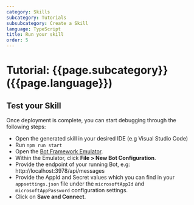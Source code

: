 ```yaml
---
category: Skills
subcategory: Tutorials
subsubcategory: Create a Skill
language: TypeScript
title: Run your skill
order: 5
---
```


# Tutorial: {{page.subcategory}} ({{page.language}})

## Test your Skill

Once deployment is complete, you can start debugging through the following steps:

- Open the generated skill in your desired IDE (e.g Visual Studio Code)
- Run `npm run start` 
- Open the [Bot Framework Emulator](https://github.com/Microsoft/BotFramework-Emulator).
- Within the Emulator, click **File > New Bot Configuration**.
- Provide the endpoint of your running Bot, e.g: http://localhost:3978/api/messages
- Provide the AppId and Secret values which you can find in your `appsettings.json` file under the `microsoftAppId` and `microsoftAppPassword` configuration settings.
- Click on **Save and Connect**.
